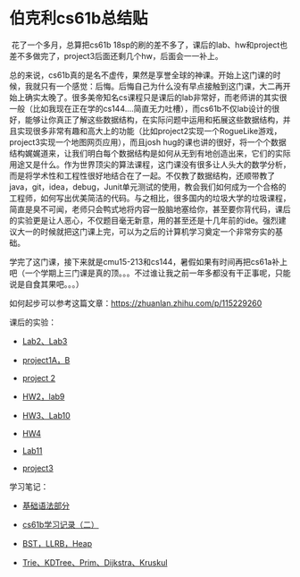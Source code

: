 # 伯克利cs61b总结贴

​	花了一个多月，总算把cs61b 18sp的刷的差不多了，课后的lab、hw和project也差不多做完了，project3后面还剩几个hw，后面会一一补上。

​	总的来说，cs61b真的是名不虚传，果然是享誉全球的神课。开始上这门课的时候，我就只有一个感觉：后悔。后悔自己为什么没有早点接触到这门课，大二再开始上确实太晚了。很多美帝知名cs课程只是课后的lab非常好，而老师讲的其实很一般（比如我现在正在学的cs144....简直无力吐槽），而cs61b不仅lab设计的很好，能够让你真正了解这些数据结构，在实际问题中运用和拓展这些数据结构，并且实现很多非常有趣和高大上的功能（比如project2实现一个RogueLike游戏，project3实现一个地图网页应用），而且josh hug的课也讲的很好，将一个个数据结构娓娓道来，让我们明白每个数据结构是如何从无到有地创造出来，它们的实际用途又是什么。作为世界顶尖的算法课程，这门课没有很多让人头大的数学分析，而是将学术性和工程性很好地结合在了一起。不仅教了数据结构，还顺带教了java，git，idea，debug，Junit单元测试的使用，教会我们如何成为一个合格的工程师，如何写出优美简洁的代码。与之相比，很多国内的垃圾大学的垃圾课程，简直是臭不可闻，老师只会鸭式地将内容一股脑地塞给你，甚至要你背代码，课后的实验更是让人恶心，不仅题目毫无新意，用的甚至还是十几年前的ide。强烈建议大一的时候就把这门课上完，可以为之后的计算机学习奠定一个非常夯实的基础。

​	学完了这门课，接下来就是cmu15-213和cs144，暑假如果有时间再把cs61a补上吧（一个学期上三门课是真的顶。。。不过谁让我之前一年多都没有干正事呢，只能说是自食其果吧。。。）

如何起步可以参考这篇文章：https://zhuanlan.zhihu.com/p/115229260

课后的实验：

- [Lab2、Lab3](https://blog.csdn.net/qq_45698833/article/details/114755854?spm=1001.2014.3001.5501)

- [project1A，B](https://blog.csdn.net/qq_45698833/article/details/114770960?spm=1001.2014.3001.5501)

- [project 2](https://blog.csdn.net/qq_45698833/article/details/115276316?spm=1001.2014.3001.5501)

- [HW2，lab9](https://blog.csdn.net/qq_45698833/article/details/115436385?spm=1001.2014.3001.5501)

- [HW3、Lab10](https://blog.csdn.net/qq_45698833/article/details/115769641?spm=1001.2014.3001.5501)

- [HW4](https://blog.csdn.net/qq_45698833/article/details/115799630?spm=1001.2014.3001.5501)

- [Lab11](https://blog.csdn.net/qq_45698833/article/details/115806067?spm=1001.2014.3001.5501)

- [project3](https://blog.csdn.net/qq_45698833/article/details/116036624?spm=1001.2014.3001.5501)

学习笔记：

- [基础语法部分](https://blog.csdn.net/qq_45698833/article/details/114632267?spm=1001.2014.3001.5501)

- [cs61b学习记录（二）](https://blog.csdn.net/qq_45698833/article/details/115279080?spm=1001.2014.3001.5501)

- [BST，LLRB，Heap](https://blog.csdn.net/qq_45698833/article/details/115548926?spm=1001.2014.3001.5501)

- [Trie、KDTree、Prim、Dijkstra、Kruskul](https://blog.csdn.net/qq_45698833/article/details/116137569?spm=1001.2014.3001.5501)

